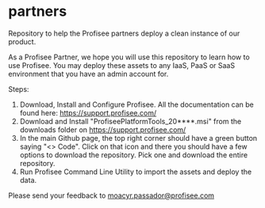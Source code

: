 # partners
Repository to help the Profisee partners deploy a clean instance of our product.

As a Profisee Partner, we hope you will use this repository to learn how to use Profisee.  You may deploy these assets to any IaaS, PaaS or SaaS environment that you have an admin account for.

Steps:
1) Download, Install and Configure Profisee. All the documentation can be found here: https://support.profisee.com/
2) Download and Install "ProfiseePlatformTools_20****.msi" from the downloads folder on https://support.profisee.com/
3) In the main Github page, the top right corner should have a green button saying "<> Code". Click on that icon and there you should have a few options to download the repository. Pick one and download the entire repository.
4) Run Profisee Command Line Utility to import the assets and deploy the data.

Please send your feedback to moacyr.passador@profisee.com
